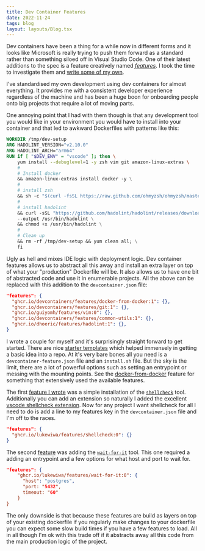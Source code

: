 ```yaml
---
title: Dev Container Features
date: 2022-11-24
tags: blog
layout: layouts/Blog.tsx
---
```


Dev containers have been a thing for a while now in different forms and it looks like Microsoft is really trying to push them forward as a standard rather than something siloed off in Visual Studio Code. One of their latest additions to the spec is a feature creatively named [*features*](https://containers.dev/features). I took the time to investigate them and [write some of my own](https://github.com/lukewiwa/features).

<!--more-->

I've standardised my own development using dev containers for almost everything. It provides me with a consistent developer experience regardless of the machine and has been a huge boon for onboarding people onto big projects that require a lot of moving parts.

One annoying point that I had with them though is that any development tool you would like in your environment you would have to install into your container and that led to awkward Dockerfiles with patterns like this:

```dockerfile
WORKDIR /tmp/dev-setup
ARG HADOLINT_VERSION="v2.10.0"
ARG HADOLINT_ARCH="arm64"
RUN if [ "$DEV_ENV" = "vscode" ]; then \
    yum install --debuglevel=1 -y zsh vim git amazon-linux-extras \
    #
    # Install docker
    && amazon-linux-extras install docker -y \
    #
    # install zsh
    && sh -c "$(curl -fsSL https://raw.github.com/ohmyzsh/ohmyzsh/master/tools/install.sh)" "" --unattended \
    #
    # install hadolint
    && curl -sSL "https://github.com/hadolint/hadolint/releases/download/${HADOLINT_VERSION}/hadolint-Linux-arm64" \
    --output /usr/bin/hadolint \
    && chmod +x /usr/bin/hadolint \
    #
    # Clean up
    && rm -rf /tmp/dev-setup && yum clean all; \
    fi
```

Ugly as hell and mixes IDE logic with deployment logic. Dev container features allows us to abstract all this away and install an extra layer on top of what your "production" Dockerfile will be. It also allows us to have one bit of abstracted code and use it in enumerable projects. All the above can be replaced with this addition to the `devcontainer.json` file:

```json
"features": {
  "ghcr.io/devcontainers/features/docker-from-docker:1": {},
  "ghcr.io/devcontainers/features/git:1": {},
  "ghcr.io/guiyomh/features/vim:0": {},
  "ghcr.io/devcontainers/features/common-utils:1": {},
  "ghcr.io/dhoeric/features/hadolint:1": {},
}
```

I wrote a couple for myself and it's surprisingly straight forward to get started. There are nice [starter templates](https://github.com/devcontainers/feature-starter) which helped immensely in getting a basic idea into a repo. At it's very bare bones all you need is a `devcontainer-feature.json` file and an `install.sh` file. But the sky is the limit, there are a lot of powerful options such as setting an entrypoint or messing with the mounting points. See the [docker-from-docker](https://github.com/devcontainers/features/tree/main/src/docker-from-docker) feature for something that extensively used the available features.

The first [feature I wrote](https://github.com/lukewiwa/features/tree/main/src/shellcheck) was a simple installation of the [`shellcheck`](https://www.shellcheck.net/) tool. Additionally you can add an extension so naturally I added the excellent [vscode shellcheck extension](https://marketplace.visualstudio.com/items?itemName=timonwong.shellcheck). Now for any project I want shellcheck for all I need to do is add a line to my features key in the `devcontainer.json` file and I'm off to the races.

```json
"features": {
  "ghcr.io/lukewiwa/features/shellcheck:0": {}
}
```

The second [feature](https://github.com/lukewiwa/features/tree/main/src/wait-for-it) was adding the [`wait-for-it`](https://github.com/vishnubob/wait-for-it) tool. This one required a adding an entrypoint and a few options for what host and port to wait for.

```json
"features": {
    "ghcr.io/lukewiwa/features/wait-for-it:0": {
      "host": "postgres",
      "port: "5432",
      timeout: "60"
    }
}
```

The only downside is that because these features are build as layers on top of your existing dockerfile if you regularly make changes to your dockerfile you can expect some slow build times if you have a few features to load. All in all though I'm ok with this trade off if it abstracts away all this code from the main production logic of the project.
